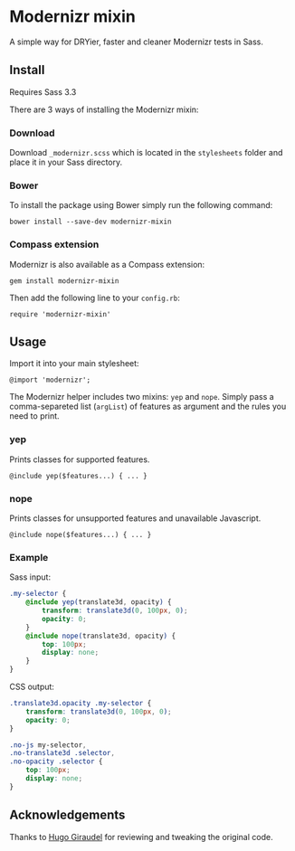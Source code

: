 # Modernizr mixin

A simple way for DRYier, faster and cleaner Modernizr tests in Sass.


## Install

Requires Sass 3.3

There are 3 ways of installing the Modernizr mixin:

### Download

Download `_modernizr.scss` which is located in the `stylesheets` folder and place it in your Sass directory.

### Bower

To install the package using Bower simply run the following command:

	bower install --save-dev modernizr-mixin

### Compass extension

Modernizr is also available as a Compass extension:

	gem install modernizr-mixin

Then add the following line to your `config.rb`:

	require 'modernizr-mixin'

## Usage

Import it into your main stylesheet:

	@import 'modernizr';

The Modernizr helper includes two mixins: `yep` and `nope`. Simply pass a comma-separeted list (`argList`) of features as argument and the rules you need to print.

### yep

Prints classes for supported features.

	@include yep($features...) { ... }

### nope

Prints classes for unsupported features and unavailable Javascript.

	@include nope($features...) { ... }

### Example

Sass input:

```scss
.my-selector {
	@include yep(translate3d, opacity) {
		transform: translate3d(0, 100px, 0);
		opacity: 0;
	}
	@include nope(translate3d, opacity) {
		top: 100px;
		display: none;
	}
}
```

CSS output:

```css
.translate3d.opacity .my-selector {
	transform: translate3d(0, 100px, 0);
	opacity: 0;
}

.no-js my-selector,
.no-translate3d .selector,
.no-opacity .selector {
	top: 100px;
	display: none;
}
```

## Acknowledgements

Thanks to [Hugo Giraudel](https://github.com/hugogiraudel) for reviewing and tweaking the original code.
